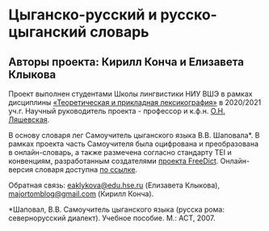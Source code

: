 # Цыганско-русский и русско-цыганский словарь #
## Авторы проекта: Кирилл Конча и Елизавета Клыкова ##
Проект выполнен студентами Школы лингвистики НИУ ВШЭ в рамках дисциплины [«Теоретическая и прикладная лексикография»](https://www.hse.ru/ba/ling/courses/375293130.html) в 2020/2021 уч.г. Научный руководитель проекта - профессор и к.ф.н. [О.Н. Ляшевская](https://www.hse.ru/staff/olesar).

В основу словаря лег Самоучитель цыганского языка В.В. Шаповала\*. В рамках проекта часть Самоучителя была оцифрована и преобразована в онлайн-словарь, а также размечена согласно стандарту TEI и конвенциям, разработанным создателями [проекта FreeDict](https://freedict.org/). Онлайн-версия словаря доступна [по ссылке](https://romadict.linghub.ru/).



Обратная связь: eaklykova@edu.hse.ru (Елизавета Клыкова), majortomblog@gmail.com (Кирилл Конча).

\*Шаповал, В.В. Самоучитель цыганского языка (русска рома: севернорусский диалект). Учебное пособие. М.: АСТ, 2007.

